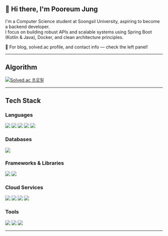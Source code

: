 ## 👋 Hi there, I'm Pooreum Jung

I'm a Computer Science student at Soongsil University, aspiring to become a backend developer.  
I focus on building robust APIs and scalable systems using Spring Boot (Kotlin & Java), Docker, and clean architecture principles.

📌 For blog, solved.ac profile, and contact info — check the left panel!

---

##  Algorithm

[![Solved.ac 프로필](http://mazassumnida.wtf/api/v2/generate_badge?boj=pooreumjung02)](https://solved.ac/pooreumjung02)

---

##  Tech Stack

###  Languages
<p>
  <img src="https://img.shields.io/badge/Java-007396?style=for-the-badge&logo=java&logoColor=white"/>
  <img src="https://img.shields.io/badge/Kotlin-7F52FF?style=for-the-badge&logo=kotlin&logoColor=white"/>
  <img src="https://img.shields.io/badge/C-A8B9CC?style=for-the-badge&logo=c&logoColor=white"/>
  <img src="https://img.shields.io/badge/C++-00599C?style=for-the-badge&logo=cplusplus&logoColor=white"/>
  <img src="https://img.shields.io/badge/Python-3776AB?style=for-the-badge&logo=python&logoColor=white"/>
</p>

###  Databases
<p>
  <img src="https://img.shields.io/badge/MySQL-4479A1?style=for-the-badge&logo=mysql&logoColor=white"/>  
</p>

###  Frameworks & Libraries
<p>
  <img src="https://img.shields.io/badge/Spring Boot-6DB33F?style=for-the-badge&logo=springboot&logoColor=white"/>  
  <img src="https://img.shields.io/badge/FastAPI-009688?style=for-the-badge&logo=fastapi&logoColor=white"/>
</p>

###  Cloud Services
<p>
  <img src="https://img.shields.io/badge/Amazon S3-569A31?style=for-the-badge&logo=amazons3&logoColor=white"/>
  <img src="https://img.shields.io/badge/Amazon RDS-527FFF?style=for-the-badge&logo=amazonrds&logoColor=white"/>
  <img src="https://img.shields.io/badge/Amazon EC2-FF9900?style=for-the-badge&logo=amazonec2&logoColor=white"/>
  <img src="https://img.shields.io/badge/Amazon SQS-FF4F8B?style=for-the-badge&logo=amazonsqs&logoColor=white"/>
</p>

###  Tools
<p>
  <img src="https://img.shields.io/badge/GitHub-181717?style=for-the-badge&logo=github&logoColor=white"/>
  <img src="https://img.shields.io/badge/IntelliJ IDEA-000000?style=for-the-badge&logo=intellij-idea&logoColor=white"/>
  <img src="https://img.shields.io/badge/Visual Studio Code-007ACC?style=for-the-badge&logo=visualstudiocode&logoColor=white"/>
</p>

---




